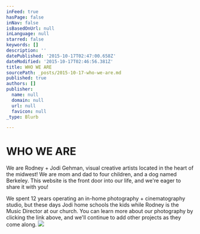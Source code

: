 ```yaml
---
inFeed: true
hasPage: false
inNav: false
isBasedOnUrl: null
inLanguage: null
starred: false
keywords: []
description: ''
datePublished: '2015-10-17T02:47:00.658Z'
dateModified: '2015-10-17T02:46:56.381Z'
title: WHO WE ARE
sourcePath: _posts/2015-10-17-who-we-are.md
published: true
authors: []
publisher:
  name: null
  domain: null
  url: null
  favicon: null
_type: Blurb

---
```

# WHO WE ARE

We are Rodney + Jodi Gehman, visual creative artists located in the heart of the midwest! We are mom and dad to four children, and a dog named Berkeley. This website is the front door into our life, and we're eager to share it with you! 

We spent 12 years operating an in-home photography + cinematography studio, but these days Jodi home schools the kids while Rodney is the Music Director at our church.  You can learn more about our photography by clicking the link above, and we'll continue to add other projects as they come along. ![](https://the-grid-user-content.s3-us-west-2.amazonaws.com/fd556238-e3ea-481c-9b35-75c624215084.jpg)